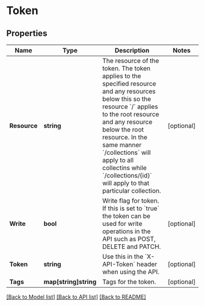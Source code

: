 # Token

## Properties

Name | Type | Description | Notes
------------ | ------------- | ------------- | -------------
**Resource** | **string** | The resource of the token.  The token applies to the specified resource and any resources below this so the resource &#x60;/&#x60; applies to the root resource and any resource below the root resource. In the same manner &#x60;/collections&#x60; will apply to all collectins while &#x60;/collections/{id}&#x60; will apply to that particular collection. | [optional] 
**Write** | **bool** | Write flag for token.  If this is set to &#x60;true&#x60; the token can be used for write operations in the API such as POST, DELETE and PATCH. | [optional] 
**Token** | **string** | Use this in the &#x60;X-API-Token&#x60; header when using the API. | [optional] 
**Tags** | **map[string]string** | Tags for the token. | [optional] 

[[Back to Model list]](../README.md#documentation-for-models) [[Back to API list]](../README.md#documentation-for-api-endpoints) [[Back to README]](../README.md)


